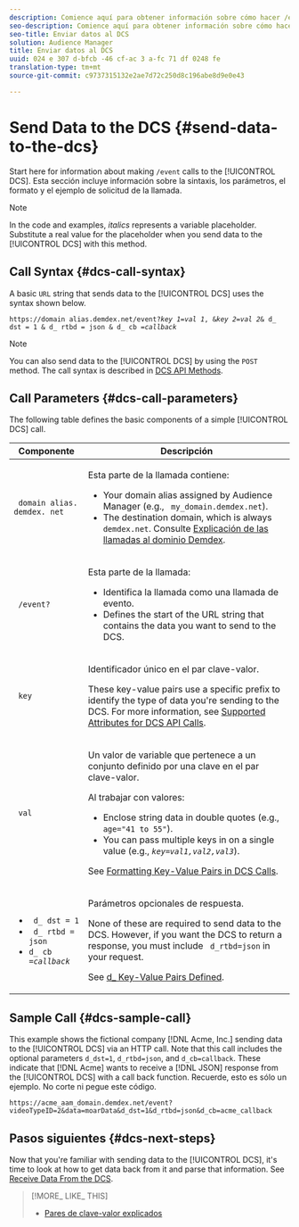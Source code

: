 ```yaml
---
description: Comience aquí para obtener información sobre cómo hacer /event llamadas al DCS. Esta sección incluye información sobre la sintaxis, los parámetros, el formato y el ejemplo de solicitud de la llamada.
seo-description: Comience aquí para obtener información sobre cómo hacer /event llamadas al DCS. Esta sección incluye información sobre la sintaxis, los parámetros, el formato y el ejemplo de solicitud de la llamada.
seo-title: Enviar datos al DCS
solution: Audience Manager
title: Enviar datos al DCS
uuid: 024 e 307 d-bfcb -46 cf-ac 3 a-fc 71 df 0248 fe
translation-type: tm+mt
source-git-commit: c9737315132e2ae7d72c250d8c196abe8d9e0e43

---
```



# Send Data to the DCS {#send-data-to-the-dcs}

Start here for information about making `/event` calls to the [!UICONTROL DCS]. Esta sección incluye información sobre la sintaxis, los parámetros, el formato y el ejemplo de solicitud de la llamada.

>[!NOTE]
>
>In the code and examples, *italics* represents a variable placeholder. Substitute a real value for the placeholder when you send data to the [!UICONTROL DCS] with this method.

## Call Syntax {#dcs-call-syntax}

A basic `URL` string that sends data to the [!UICONTROL DCS] uses the syntax shown below.

<pre><code>https://domain alias.demdex.net/event<i></i>?<i>key 1</i>=<i>val 1</i>, &amp;<i>key 2</i>=<i>val 2</i>&amp; d_ dst = 1 &amp; d_ rtbd = json &amp; d_ cb =<i>callback</i></code>
</pre>

>[!NOTE]
>
>You can also send data to the [!UICONTROL DCS] by using the `POST` method. The call syntax is described in [DCS API Methods](../../../api/dcs-intro/dcs-api-reference/dcs-api-methods.md).

## Call Parameters {#dcs-call-parameters}

The following table defines the basic components of a simple [!UICONTROL DCS] call.

<table id="table_5F6A5B324EB848168543386516FBF384"> 
 <thead> 
  <tr> 
   <th colname="col1" class="entry"> Componente </th> 
   <th colname="col2" class="entry"> Descripción </th> 
  </tr> 
 </thead>
 <tbody> 
  <tr> 
   <td colname="col1"> <p> <code> domain alias. demdex. net</code> </p> </td> 
   <td colname="col2"> <p>Esta parte de la llamada contiene: </p> <p> 
     <ul id="ul_3EDA9C7BA6794D06BCB07A75A9BD2372"> 
      <li id="li_74624CA78D6F4536A8164AE1FA1DECB9">Your domain alias assigned by <span class="keyword"> Audience Manager</span> (e.g., <code> my_domain.demdex.net</code>). </li> 
      <li id="li_08ABE91CA247403AA480B3FB4BEF83BA">The destination domain, which is always <code> demdex.net</code>. Consulte <a href="../../../reference/demdex-calls.md">Explicación de las llamadas al dominio Demdex</a>. </li> 
     </ul> </p> </td> 
  </tr> 
  <tr> 
   <td colname="col1"> <p> <code> /event?</code> </p> </td> 
   <td colname="col2"> <p>Esta parte de la llamada: </p> <p> 
     <ul id="ul_6332444A305A4F12A7CBE471CA508516"> 
      <li id="li_1C5C111B2B0E4621B3FC0C20D6516041">Identifica la llamada como una llamada de evento. </li> 
      <li id="li_DBCE9B1C70604A629ECD7AC0A9052198">Defines the start of the URL string that contains the data you want to send to the <span class="wintitle"> DCS</span>. </li> 
     </ul> </p> </td> 
  </tr> 
  <tr> 
   <td colname="col1"> <p> <code> key</code> </p> </td> 
   <td colname="col2"> <p>Identificador único en el par clave-valor. </p> <p>These key-value pairs use a specific prefix to identify the type of data you're sending to the <span class="wintitle"> DCS</span>. For more information, see <a href="../../../api/dcs-intro/dcs-api-reference/dcs-keys.md"> Supported Attributes for DCS API Calls</a>. </p> </td> 
  </tr> 
  <tr> 
   <td colname="col1"> <p> <code> val</code> </p> </td> 
   <td colname="col2"> <p>Un valor de variable que pertenece a un conjunto definido por una clave en el par clave-valor. </p> <p>Al trabajar con valores: </p> <p> 
     <ul id="ul_624DC78759F74AD8920220058E54E083"> 
      <li id="li_091E5B4820EC4A93B775433E428E74AB">Enclose string data in double quotes (e.g., <code> age="41 to 55"</code>). </li> 
      <li id="li_C558E3BA6EE34413BBBB962D4CD0D10E">You can pass multiple keys in on a single value (e.g., <i><code>key</i>=<i>val1,val2,val3</i></code></i>). </i></li> 
     </ul> </p> <p>See <a href="../../../api/dcs-intro/dcs-api-reference/dcs-key-format.md"> Formatting Key-Value Pairs in DCS Calls</a>. </p> </td>
  </tr> 
  <tr> 
   <td colname="col1"> <p> 
     <ul id="ul_36E2C1A0538D4D2C94DFC1335720A524"> 
      <li id="li_8902EED431CE4F0189A94868FA52DB1F"> <code> d_ dst = 1</code> </li> 
      <li id="li_4B6B29499D444E31808DE0A9AA0442D0"> <code> d_ rtbd = json</code> </li> 
      <li id="li_3430CD0438604B83BE6437E6EC480816"> <code>d_ cb =<i>callback</i></code> </li>
     </ul> </p> </td> 
   <td colname="col2"> <p>Parámetros opcionales de respuesta. </p> <p> None of these are required to send data to the <span class="wintitle"> DCS</span>. However, if you want the <span class="wintitle"> DCS</span> to return a response, you must include <code> d_rtbd=json</code> in your request. </p> <p>See <a href="../../../api/dcs-intro/dcs-api-reference/dcs-keys.md#d-attributes"> d_ Key-Value Pairs Defined</a>. </p> </td> 
  </tr>
 </tbody>
</table>

## Sample Call {#dcs-sample-call}

This example shows the fictional company [!DNL Acme, Inc.] sending data to the [!UICONTROL DCS] via an HTTP call. Note that this call includes the optional parameters `d_dst=1`, `d_rtbd=json`, and `d_cb=callback`. These indicate that [!DNL Acme] wants to receive a [!DNL JSON] response from the [!UICONTROL DCS] with a call back function. Recuerde, esto es sólo un ejemplo. No corte ni pegue este código.

`https://acme_aam_domain.demdex.net/event?videoTypeID=2&data=moarData&d_dst=1&d_rtbd=json&d_cb=acme_callback`

## Pasos siguientes {#dcs-next-steps}

Now that you're familiar with sending data to the [!UICONTROL DCS], it's time to look at how to get data back from it and parse that information. See [Receive Data From the DCS](../../../api/dcs-intro/dcs-event-calls/dcs-url-receive.md).

>[!MORE_ LIKE_ THIS]
>
>* [Pares de clave-valor explicados](../../../reference/key-value-pairs-explained.md)

